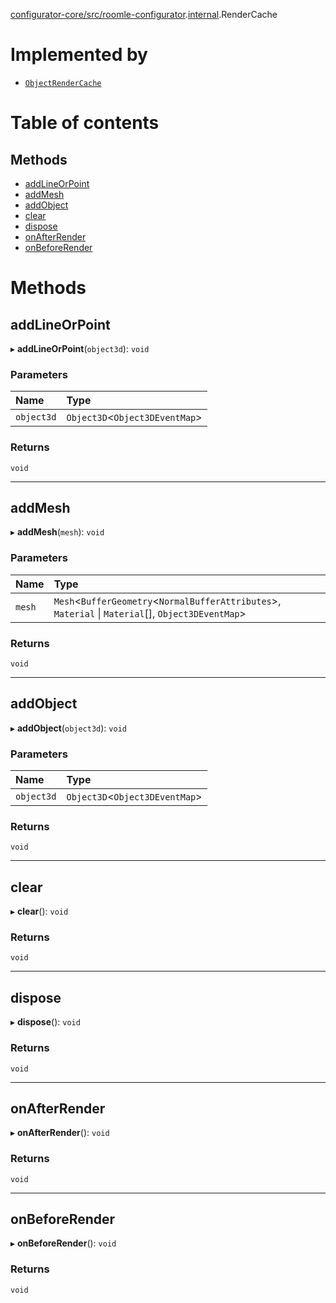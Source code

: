[configurator-core/src/roomle-configurator](../modules/configurator_core_src_roomle_configurator.md).[internal](../modules/configurator_core_src_roomle_configurator._internal_.md).RenderCache

# Implemented by

- [`ObjectRenderCache`](../classes/configurator_core_src_roomle_configurator._internal_.ObjectRenderCache.md)

# Table of contents

## Methods

- [addLineOrPoint](configurator_core_src_roomle_configurator._internal_.RenderCache.md#addlineorpoint)
- [addMesh](configurator_core_src_roomle_configurator._internal_.RenderCache.md#addmesh)
- [addObject](configurator_core_src_roomle_configurator._internal_.RenderCache.md#addobject)
- [clear](configurator_core_src_roomle_configurator._internal_.RenderCache.md#clear)
- [dispose](configurator_core_src_roomle_configurator._internal_.RenderCache.md#dispose)
- [onAfterRender](configurator_core_src_roomle_configurator._internal_.RenderCache.md#onafterrender)
- [onBeforeRender](configurator_core_src_roomle_configurator._internal_.RenderCache.md#onbeforerender)

# Methods

## addLineOrPoint

▸ **addLineOrPoint**(`object3d`): `void`

### Parameters

| Name | Type |
| :------ | :------ |
| `object3d` | `Object3D`<`Object3DEventMap`\> |

### Returns

`void`

___

## addMesh

▸ **addMesh**(`mesh`): `void`

### Parameters

| Name | Type |
| :------ | :------ |
| `mesh` | `Mesh`<`BufferGeometry`<`NormalBufferAttributes`\>, `Material` \| `Material`[], `Object3DEventMap`\> |

### Returns

`void`

___

## addObject

▸ **addObject**(`object3d`): `void`

### Parameters

| Name | Type |
| :------ | :------ |
| `object3d` | `Object3D`<`Object3DEventMap`\> |

### Returns

`void`

___

## clear

▸ **clear**(): `void`

### Returns

`void`

___

## dispose

▸ **dispose**(): `void`

### Returns

`void`

___

## onAfterRender

▸ **onAfterRender**(): `void`

### Returns

`void`

___

## onBeforeRender

▸ **onBeforeRender**(): `void`

### Returns

`void`
